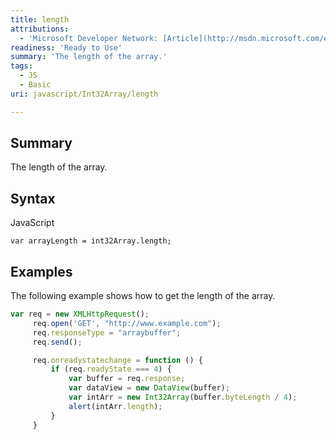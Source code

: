 ```yaml
---
title: length
attributions:
  - 'Microsoft Developer Network: [Article](http://msdn.microsoft.com/en-us/library/ie/br230735(v=vs.94).aspx)'
readiness: 'Ready to Use'
summary: 'The length of the array.'
tags:
  - JS
  - Basic
uri: javascript/Int32Array/length

---
```

## Summary

The length of the array.

## Syntax

<span class="language">JavaScript</span>

    var arrayLength = int32Array.length;

## Examples

The following example shows how to get the length of the array.

``` js
var req = new XMLHttpRequest();
     req.open('GET', "http://www.example.com");
     req.responseType = "arraybuffer";
     req.send();

     req.onreadystatechange = function () {
         if (req.readyState === 4) {
             var buffer = req.response;
             var dataView = new DataView(buffer);
             var intArr = new Int32Array(buffer.byteLength / 4);
             alert(intArr.length);
         }
     }
```

